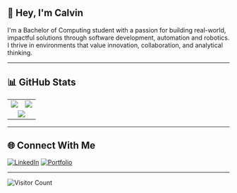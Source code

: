## 👋 Hey, I'm Calvin

I'm a Bachelor of Computing student with a passion for building real-world, impactful solutions through software development, automation and robotics. I thrive in environments that value innovation, collaboration, and analytical thinking.

---

## 📊 GitHub Stats

<table>
  <tr>
    <td>
      <img src="https://github-readme-stats.vercel.app/api?username=FreeYungHammy&show_icons=true&theme=tokyonight" />
    </td>
    <td>
      <img src="https://github-readme-stats.vercel.app/api/top-langs/?username=FreeYungHammy&layout=compact&langs_count=10&theme=tokyonight" />
    </td>
  </tr>
  <tr>
    <td colspan="2" align="center">
      <img src="https://streak-stats.demolab.com/?user=FreeYungHammy&theme=tokyonight" />
    </td>
  </tr>
</table>

---

## 🌐 Connect With Me

[![LinkedIn](https://img.shields.io/badge/-LinkedIn-blue?style=flat-square&logo=linkedin)](https://www.linkedin.com/in/calvin-nijenhuis)
[![Portfolio](https://img.shields.io/badge/-Portfolio-black?style=flat-square&logo=github)](https://github.com/FreeYungHammy)

---

![Visitor Count](https://komarev.com/ghpvc/?username=FreeYungHammy&color=blue)
